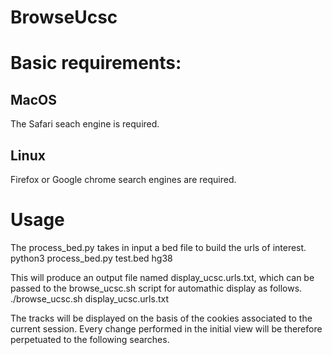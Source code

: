 # BrowseUcsc

# Basic requirements:
## MacOS
The Safari seach engine is required.

## Linux
Firefox or Google chrome search engines are required.

# Usage
The process_bed.py takes in input a bed file to build the urls of interest.
python3 process_bed.py test.bed hg38

This will produce an output file named display_ucsc.urls.txt, which can be passed to the browse_ucsc.sh script for automathic display as follows.
./browse_ucsc.sh display_ucsc.urls.txt

The tracks will be displayed on the basis of the cookies associated to the current session. Every change performed in the initial view will be therefore perpetuated to the following searches.
